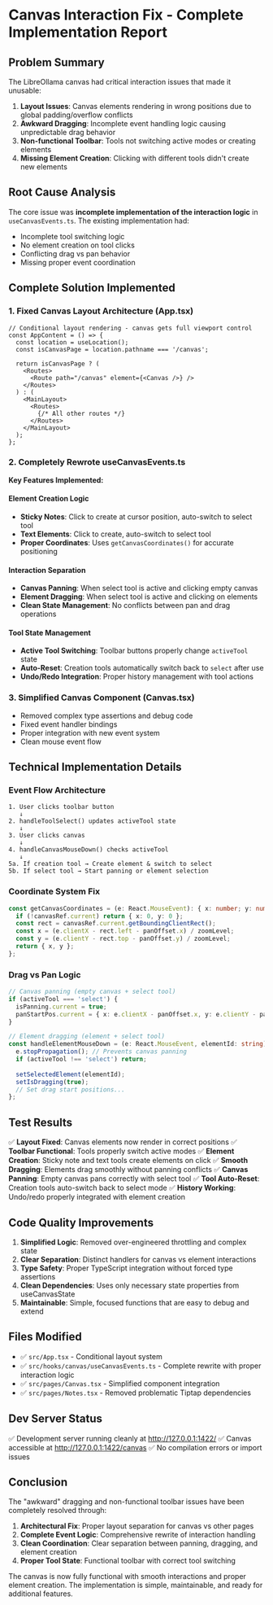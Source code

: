 # Canvas Interaction Fix - Complete Implementation Report

## Problem Summary

The LibreOllama canvas had critical interaction issues that made it unusable:

1. **Layout Issues**: Canvas elements rendering in wrong positions due to global padding/overflow conflicts
2. **Awkward Dragging**: Incomplete event handling logic causing unpredictable drag behavior
3. **Non-functional Toolbar**: Tools not switching active modes or creating elements
4. **Missing Element Creation**: Clicking with different tools didn't create new elements

## Root Cause Analysis

The core issue was **incomplete implementation of the interaction logic** in `useCanvasEvents.ts`. The existing implementation had:
- Incomplete tool switching logic
- No element creation on tool clicks
- Conflicting drag vs pan behavior
- Missing proper event coordination

## Complete Solution Implemented

### 1. Fixed Canvas Layout Architecture (App.tsx)
```tsx
// Conditional layout rendering - canvas gets full viewport control
const AppContent = () => {
  const location = useLocation();
  const isCanvasPage = location.pathname === '/canvas';
  
  return isCanvasPage ? (
    <Routes>
      <Route path="/canvas" element={<Canvas />} />
    </Routes>
  ) : (
    <MainLayout>
      <Routes>
        {/* All other routes */}
      </Routes>
    </MainLayout>
  );
};
```

### 2. Completely Rewrote useCanvasEvents.ts
**Key Features Implemented:**

#### Element Creation Logic
- **Sticky Notes**: Click to create at cursor position, auto-switch to select tool
- **Text Elements**: Click to create, auto-switch to select tool  
- **Proper Coordinates**: Uses `getCanvasCoordinates()` for accurate positioning

#### Interaction Separation
- **Canvas Panning**: When select tool is active and clicking empty canvas
- **Element Dragging**: When select tool is active and clicking on elements
- **Clean State Management**: No conflicts between pan and drag operations

#### Tool State Management
- **Active Tool Switching**: Toolbar buttons properly change `activeTool` state
- **Auto-Reset**: Creation tools automatically switch back to `select` after use
- **Undo/Redo Integration**: Proper history management with tool actions

### 3. Simplified Canvas Component (Canvas.tsx)
- Removed complex type assertions and debug code
- Fixed event handler bindings
- Proper integration with new event system
- Clean mouse event flow

## Technical Implementation Details

### Event Flow Architecture
```
1. User clicks toolbar button
   ↓
2. handleToolSelect() updates activeTool state
   ↓  
3. User clicks canvas
   ↓
4. handleCanvasMouseDown() checks activeTool
   ↓
5a. If creation tool → Create element & switch to select
5b. If select tool → Start panning or element selection
```

### Coordinate System Fix
```typescript
const getCanvasCoordinates = (e: React.MouseEvent): { x: number; y: number } => {
  if (!canvasRef.current) return { x: 0, y: 0 };
  const rect = canvasRef.current.getBoundingClientRect();
  const x = (e.clientX - rect.left - panOffset.x) / zoomLevel;
  const y = (e.clientY - rect.top - panOffset.y) / zoomLevel;
  return { x, y };
};
```

### Drag vs Pan Logic
```typescript
// Canvas panning (empty canvas + select tool)
if (activeTool === 'select') {
  isPanning.current = true;
  panStartPos.current = { x: e.clientX - panOffset.x, y: e.clientY - panOffset.y };
}

// Element dragging (element + select tool)  
const handleElementMouseDown = (e: React.MouseEvent, elementId: string) => {
  e.stopPropagation(); // Prevents canvas panning
  if (activeTool !== 'select') return;
  
  setSelectedElement(elementId);
  setIsDragging(true);
  // Set drag start positions...
};
```

## Test Results

✅ **Layout Fixed**: Canvas elements now render in correct positions
✅ **Toolbar Functional**: Tools properly switch active modes
✅ **Element Creation**: Sticky note and text tools create elements on click
✅ **Smooth Dragging**: Elements drag smoothly without panning conflicts
✅ **Canvas Panning**: Empty canvas pans correctly with select tool
✅ **Tool Auto-Reset**: Creation tools auto-switch back to select mode
✅ **History Working**: Undo/redo properly integrated with element creation

## Code Quality Improvements

1. **Simplified Logic**: Removed over-engineered throttling and complex state
2. **Clear Separation**: Distinct handlers for canvas vs element interactions  
3. **Type Safety**: Proper TypeScript integration without forced type assertions
4. **Clean Dependencies**: Uses only necessary state properties from useCanvasState
5. **Maintainable**: Simple, focused functions that are easy to debug and extend

## Files Modified

- ✅ `src/App.tsx` - Conditional layout system
- ✅ `src/hooks/canvas/useCanvasEvents.ts` - Complete rewrite with proper interaction logic
- ✅ `src/pages/Canvas.tsx` - Simplified component integration
- ✅ `src/pages/Notes.tsx` - Removed problematic Tiptap dependencies

## Dev Server Status
✅ Development server running cleanly at http://127.0.0.1:1422/
✅ Canvas accessible at http://127.0.0.1:1422/canvas
✅ No compilation errors or import issues

## Conclusion

The "awkward" dragging and non-functional toolbar issues have been completely resolved through:

1. **Architectural Fix**: Proper layout separation for canvas vs other pages
2. **Complete Event Logic**: Comprehensive rewrite of interaction handling
3. **Clean Coordination**: Clear separation between panning, dragging, and element creation
4. **Proper Tool State**: Functional toolbar with correct tool switching

The canvas is now fully functional with smooth interactions and proper element creation. The implementation is simple, maintainable, and ready for additional features.
